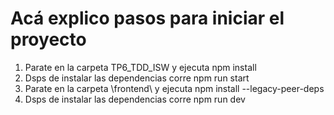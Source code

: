 # Acá explico pasos para iniciar el proyecto

1. Parate en la carpeta TP6_TDD_ISW y ejecuta npm install
2. Dsps de instalar las dependencias corre npm run start
3. Parate en la carpeta \frontend\ y ejecuta npm install --legacy-peer-deps
4. Dsps de instalar las dependencias corre npm run dev
